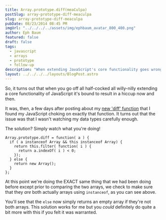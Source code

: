 ```yaml
---
title: Array.prototype.diff(meaCulpa)
postSlug: array-prototype-diff-meaculpa
slug: array-prototype-diff-meaculpa
pubDate: 08/23/2014 08:45 PM
imgUrl: "../../../../assets/img/ephbaum_avatar_800_400.png"
author: Eph Baum
featured: false
draft: false
tags:
  - javascript
  - arrays
  - prototype
  - follow-up
description: "When extending JavaScript's core functionality goes wrong—learn from the Array.prototype.diff() mea culpa. A follow-up to the original diff method that adds proper type checking with instanceof, because sometimes you need to watch your data types more carefully."
layout: ../../../../layouts/BlogPost.astro
---
```


So, it turns out that when you go off all half-cocked all willy-nilly extending a core functionality of JavaScript it's bound to result in a hiccup now and then.

It was, then, a few days after posting about my [new 'diff' function](/blog/array-prototype-diff/) that I found my JavaScript choking on exactly that function. It turns out that the issue was that I wasn't watching my data types carefully enough.

The solution? Simply watch what you're doing!

    Array.prototype.diff = function( a ) { 
      if ( a instanceof Array && this instanceof Array) { 
        return this.filter( function( i ) { 
          return a.indexOf( i ) < 0; 
        }); 
      } else { 
        return new Array(); 
      } 
    };
    

At this point we're doing the EXACT same thing that we had been doing before except prior to comparing the two arrays, we check to make sure that they _are_ both actually arrays using `instanceof`, as you can see above.

You'll see that the `else` now simply returns an empty array if they're not both arrays. This solution works for me but you _could_ definitely do quite a bit more with this if you felt it was warranted.
